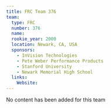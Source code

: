 ```yaml
---
title: FRC Team 376
team:
  type: FRC
  number: 376
  name: 
  rookie_year: 2000
  location: Newark, CA, USA
  sponsors:
    - InVision Technologies
    - Pete Weber Performance Products
    - Stanford University
    - Newark Memorial High School
  links:
    Website: 
---
```

No content has been added for this team